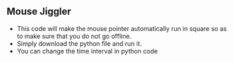 ## Mouse Jiggler

* This code will make the mouse pointer automatically run in square so as to make sure that you do not go offline.
* Simply download the python file and run it.
* You can change the time interval in python code 
